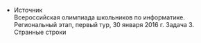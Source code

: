 - Источник  
Всероссийская олимпиада школьников по информатике. Региональный этап, первый тур, 30 января 2016 г. Задача 3. Странные строки
